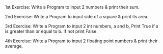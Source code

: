 1st Exercise: Write a Program to input 2 numbers & print their sum.    

2nd Exercise: Write a Program to input side of a square & print its area.    

3rd Exercise: Write a Program to input 2 int numbers, a and b, Print True if a is greater than or equal to b. If not print False.    

4th Exercise: Write a Program to input 2 floating point numbers & print their average.

